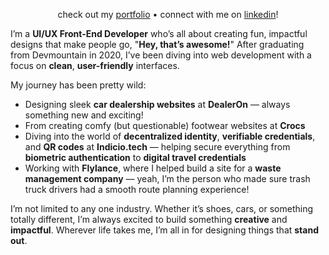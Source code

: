 <p align="center">
  check out my <a href="https://tessawoodard.netlify.app/">portfolio</a> • connect with me on <a href="https://www.linkedin.com/in/tessa-woodard/">linkedin</a>!
</p>



I’m a **UI/UX Front-End Developer** who’s all about creating fun, impactful designs that make people go, "**Hey, that’s awesome!**" After graduating from Devmountain in 2020, I’ve been diving into web development with a focus on **clean**, **user-friendly** interfaces.

My journey has been pretty wild:
- Designing sleek **car dealership websites** at **DealerOn** — always something new and exciting!  
- From creating comfy (but questionable) footwear websites at **Crocs**  
- Diving into the world of **decentralized identity**, **verifiable credentials**, and **QR codes** at **Indicio.tech** — helping secure everything from **biometric authentication** to **digital travel credentials**  
- Working with **Flylance**, where I helped build a site for a **waste management company** — yeah, I’m the person who made sure trash truck drivers had a smooth route planning experience!

I’m not limited to any one industry. Whether it’s shoes, cars, or something totally different, I’m always excited to build something **creative** and **impactful**. Wherever life takes me, I’m all in for designing things that **stand out**.
